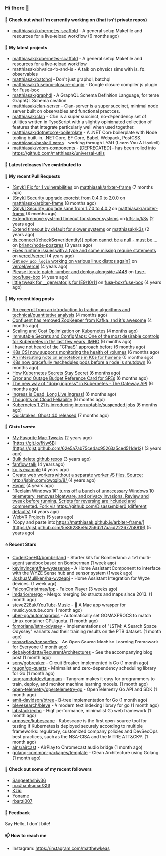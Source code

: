 ### Hi there 👋

#### 👷 Check out what I'm currently working on (that isn't private repos)

- [matthiasak/kubernetes-scaffold](https://github.com/matthiasak/kubernetes-scaffold) - A general setup Makefile and resources for a live-reload workflow (6 months ago)

#### 🌱 My latest projects

- [matthiasak/kubernetes-scaffold](https://github.com/matthiasak/kubernetes-scaffold) - A general setup Makefile and resources for a live-reload workflow
- [matthiasak/physics-fp-and-js](https://github.com/matthiasak/physics-fp-and-js) - A talk on physics sims with js, fp, observables
- [matthiasak/batchql](https://github.com/matthiasak/batchql) - Don&#39;t just graphql, batchql!
- [matthiasak/fusebox-closure-plugin](https://github.com/matthiasak/fusebox-closure-plugin) - Google closure compiler js plugin for Fuse-box
- [matthiasak/graphdl](https://github.com/matthiasak/graphdl) - A GraphQL Schema Definition Language, for terse GraphQL Schema creation
- [matthiasak/clan-server](https://github.com/matthiasak/clan-server) - Clan-server is a super succinct, minimal node server built on observables and functional practices.
- [matthiasak/clan](https://github.com/matthiasak/clan) - Clan is a super succinct, no-dependency set of utilities written in TypeScript with a slightly opinionated collection of features that integrate particularly well when used together.
- [matthiasak/dotnetcore-boilerplate](https://github.com/matthiasak/dotnetcore-boilerplate) - A .NET Core boilerplate with Node tooling built-in. .NET Core, EF Core, Babel, Webpack, PostCSS.
- [matthiasak/haskell-notes](https://github.com/matthiasak/haskell-notes) - working through LYAH (Learn You A Haskell)
- [matthiasak/vdom-components](https://github.com/matthiasak/vdom-components) - [DEPRECATED] - has been rolled into https://github.com/matthiasak/universal-utils

#### 🔭 Latest releases I've contributed to


#### 🔨 My recent Pull Requests

- [[Snyk] Fix for 1 vulnerabilities](https://github.com/matthiasak/arbiter-frame/pull/25) on [matthiasak/arbiter-frame](https://github.com/matthiasak/arbiter-frame) (7 months ago)
- [[Snyk] Security upgrade exorcist from 0.4.0 to 2.0.0](https://github.com/matthiasak/arbiter-frame/pull/24) on [matthiasak/arbiter-frame](https://github.com/matthiasak/arbiter-frame) (8 months ago)
- [[Snyk] Security upgrade sane from 1.7.0 to 4.0.2](https://github.com/matthiasak/arbiter-frame/pull/23) on [matthiasak/arbiter-frame](https://github.com/matthiasak/arbiter-frame) (8 months ago)
- [Extend/remove systemd timeout for slower systems](https://github.com/k3s-io/k3s/pull/226) on [k3s-io/k3s](https://github.com/k3s-io/k3s) (2 years ago)
- [Extend timeout by default for slower systems](https://github.com/matthiasak/k3s/pull/1) on [matthiasak/k3s](https://github.com/matthiasak/k3s) (2 years ago)
- [tls.connect({checkServerIdentity}) option cannot be a null - must be …](https://github.com/brianc/node-postgres/pull/1638) on [brianc/node-postgres](https://github.com/brianc/node-postgres) (3 years ago)
- [Fixes runtime issues with a type and some missing require statements](https://github.com/vercel/vercel/pull/946) on [vercel/vercel](https://github.com/vercel/vercel) (4 years ago)
- [Get `now gcp login` working on various linux distros again?](https://github.com/vercel/vercel/pull/944) on [vercel/vercel](https://github.com/vercel/vercel) (4 years ago)
- [Please iterate patch number and deploy alongside #448](https://github.com/fuse-box/fuse-box/pull/450) on [fuse-box/fuse-box](https://github.com/fuse-box/fuse-box) (4 years ago)
- [little tweak for __generator.js for IE9/10/11](https://github.com/fuse-box/fuse-box/pull/448) on [fuse-box/fuse-box](https://github.com/fuse-box/fuse-box) (4 years ago)

#### 📜 My recent blog posts

- [An excerpt from an introduction to trading algorithms and technical/quantitative analysis](https://keas.app/an-excerpt-from-an-introduction-to-trading-algorithms-and-technical-quantitative-analysis/) (4 months ago)
- [Confluent has removed ZooKeeper from Kafka, and it&#39;s awesome](https://keas.app/confluent-has-removed-zookeeper-from-kafka-and-its-awesome/) (4 months ago)
- [Scaling and Cost Optimization on Kubernetes](https://keas.app/scaling-architectures-and-costs/) (4 months ago)
- [Immutable Secrets and ConfigMaps: One of the most desirable controls for Kubernetes in the last few years, IMHO](https://keas.app/immutable-secrets-and-configmaps-one-of-the-most-desirable-controls-for-kubernetes-in-the-last-few-years-imho/) (6 months ago)
- [I have not heard of the &#34;CPaaS&#34; approach before](https://keas.app/i-have-not-heard-of-the-cpaas-approach-before/) (6 months ago)
- [K8s CSI now supports monitoring the health of volumes](https://keas.app/k8s-csi-now-supports-monitoring-the-health-of-volumes/) (6 months ago)
- [An interesting note on annotations in K8s for humans](https://keas.app/an-interesting-note-on-annotations-in-k8s-for-humans/) (6 months ago)
- [K8s now gracefully reschedules pods before a node is shutdown](https://keas.app/k8s-now-gracefully-reschedules-pods-before-a-node-is-shutdown/) (6 months ago)
- [How Kubernetes Secrets Stay Secret](https://keas.app/how-kubernetes-secrets-stay-secret/) (6 months ago)
- [Error and Outage Budget Reference Card for SREs](https://keas.app/error-and-outage-budget-reference-card-for-sres/) (6 months ago)
- [The new way of &#34;doing ingress&#34; in Kubernetes - The Gateway API](https://keas.app/the-new-way-of-doing-ingress-in-kubernetes-the-gateway-api/) (6 months ago)
- [Ingress is Dead, Long Live Ingress!](https://keas.app/ingress-is-dead-long-live-ingress/) (6 months ago)
- [Thoughts on Cloud Reliability](https://keas.app/cloud-operations-checklist/) (6 months ago)
- [Kubernetes 1.21 is introducing interruptable/suspended jobs](https://keas.app/kubernetes-1-21-is-introducing-interruptable-suspended-jobs/) (6 months ago)
- [Quicktakes: Ghost 4.0 released](https://keas.app/quicktakes-ghost-4-0-released/) (7 months ago)

#### 📓 Gists I wrote

- [My Favorite Mac Tweaks](https://gist.github.com/e94e962b3966e7e1015f4a62b5c2e7ff) (2 years ago)
- [https://git.io/fNw6B](https://gist.github.com/62e5a7ab75ce4ac95263a5ced511de12) (3 years ago)
- [Bulk delete github repos](https://gist.github.com/3213ba5e44be3b08bb84fb667d54d1e7) (3 years ago)
- [fanflow talk](https://gist.github.com/e983d8424a1e7d51f0e45f3a844a5b0e) (4 years ago)
- [ko.js example](https://gist.github.com/4a6bf89be55fb8748df99f8fc8d068e1) (4 years ago)
- [Create web workers without a separate worker JS files.
Source: http://jsbin.com/owogib/8/ ](https://gist.github.com/e7a7761a8d695c3f4ad39fc7c191243c) (4 years ago)
- [Hyper](https://gist.github.com/1004db7c17e6549102f764a43d8a602c) (4 years ago)
- [&#34;Reclaim Windows 10&#34; turns off a bunch of unnecessary Windows 10 telemetery, removes bloatware, and privacy invasions. Review and tweak before running. Scripts for reversing are included and commented. Fork via https://github.com/Disassembler0 (different defaults)](https://gist.github.com/8f110d34c51b6aca60b4e7291155b92e) (4 years ago)
- [WebVR Projects](https://gist.github.com/5771cff8f97e927d73233807d8cb968c) (5 years ago)
- [Copy and paste into https://matthiasak.github.io/arbiter-frame/](https://gist.github.com/5e89288e9d259d2f7aa5d222677b8819) (5 years ago)

#### ⭐ Recent Stars

- [CoderOneHQ/bomberland](https://github.com/CoderOneHQ/bomberland) - Starter kits for Bomberland: a 1v1 multi-agent sandbox based on Bomberman (1 week ago)
- [kevinvincent/ha-wyzesense](https://github.com/kevinvincent/ha-wyzesense) - A Home Assistant Component to interface with the WYZE Sense hub and sensor system (1 week ago)
- [JoshuaMulliken/ha-wyzeapi](https://github.com/JoshuaMulliken/ha-wyzeapi) - Home Assistant Integration for Wyze devices. (1 week ago)
- [FalconChristmas/fpp](https://github.com/FalconChristmas/fpp) - Falcon Player (3 weeks ago)
- [imdario/mergo](https://github.com/imdario/mergo) - Mergo: merging Go structs and maps since 2013. (1 month ago)
- [steve228uk/YouTube-Music](https://github.com/steve228uk/YouTube-Music) - :musical_note: A Mac app wrapper for music.youtube.com (1 month ago)
- [uber-go/automaxprocs](https://github.com/uber-go/automaxprocs) - Automatically set GOMAXPROCS to match Linux container CPU quota. (1 month ago)
- [fomorians/lstm-odyssey](https://github.com/fomorians/lstm-odyssey) - Implementations of &#34;LSTM: A Search Space Odyssey&#34; variants and their training results on the PTB dataset. (1 month ago)
- [tensorflow/tensorflow](https://github.com/tensorflow/tensorflow) - An Open Source Machine Learning Framework for Everyone (1 month ago)
- [debajyotidatta/RecurrentArchitectures](https://github.com/debajyotidatta/RecurrentArchitectures) - See the accompanying blog post (1 month ago)
- [sony/gobreaker](https://github.com/sony/gobreaker) - Circuit Breaker implemented in Go (1 month ago)
- [reugn/go-quartz](https://github.com/reugn/go-quartz) - Minimalist and zero-dependency scheduling library for Go (1 month ago)
- [tangramdotdev/tangram](https://github.com/tangramdotdev/tangram) - Tangram makes it easy for programmers to train, deploy, and monitor machine learning models. (1 month ago)
- [open-telemetry/opentelemetry-go](https://github.com/open-telemetry/opentelemetry-go) - OpenTelemetry Go API and SDK (1 month ago)
- [amit-davidson/btree](https://github.com/amit-davidson/btree) - B-tree implementation for Go (1 month ago)
- [blevesearch/bleve](https://github.com/blevesearch/bleve) - A modern text indexing library for go (1 month ago)
- [labstack/echo](https://github.com/labstack/echo) - High performance, minimalist Go web framework (1 month ago)
- [armosec/kubescape](https://github.com/armosec/kubescape) - Kubescape is the first open-source tool for testing if Kubernetes is deployed securely according to multiple frameworks: regulatory, customized company policies and DevSecOps best practices, such as the  NSA-CISA and the MITRE ATT&amp;CK®. (1 month ago)
- [ains/aircast](https://github.com/ains/aircast) - AirPlay to Chromecast audio bridge (1 month ago)
- [golang-common-packages/template](https://github.com/golang-common-packages/template) - Clean Architecture using Golang. (1 month ago)

#### 👯 Check out some of my recent followers

- [Sangeethshiv36](https://github.com/Sangeethshiv36)
- [madhankumar028](https://github.com/madhankumar028)
- [Kzip](https://github.com/Kzip)
- [Yoname](https://github.com/Yoname)
- [rbarzi007](https://github.com/rbarzi007)

#### 💬 Feedback

Say Hello, I don't bite!

#### 📫 How to reach me

- Instagram: https://instagram.com/matthewkeas

